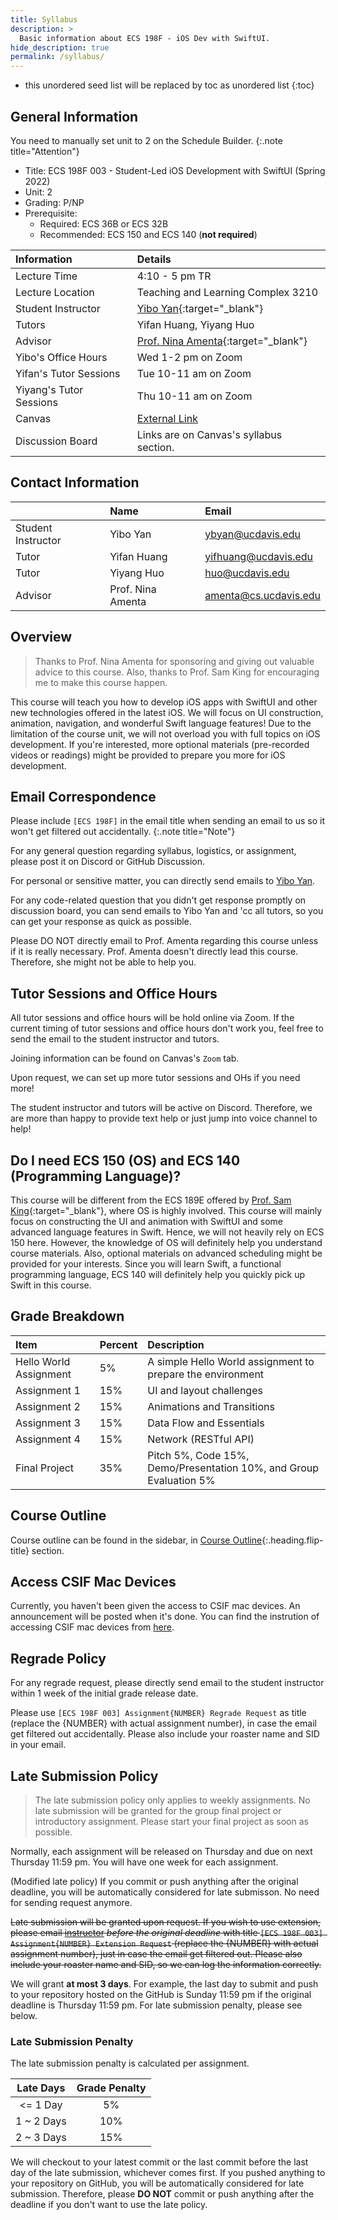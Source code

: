 ```yaml
---
title: Syllabus
description: >
  Basic information about ECS 198F - iOS Dev with SwiftUI.
hide_description: true
permalink: /syllabus/
---
```


* this unordered seed list will be replaced by toc as unordered list
{:toc}

## General Information

You need to manually set unit to 2 on the Schedule Builder.
{:.note title="Attention"}

- Title: ECS 198F 003 - Student-Led iOS Development with SwiftUI (Spring 2022)
- Unit: 2
- Grading: P/NP
- Prerequisite: 
  - Required: ECS 36B or ECS 32B
  - Recommended: ECS 150 and ECS 140 (**not required**)

| Information | Details |
|     :---    |   :---  |
| Lecture Time | 4:10 - 5 pm TR |
| Lecture Location | Teaching and Learning Complex 3210 |
| Student Instructor | [Yibo Yan](https://www.meetybyan.com){:target="_blank"} |
| Tutors | Yifan Huang, Yiyang Huo |
| Advisor | [Prof. Nina Amenta](https://www.cs.ucdavis.edu/~amenta/){:target="_blank"} |
| Yibo's Office Hours | Wed 1-2 pm on Zoom |
| Yifan's Tutor Sessions | Tue 10-11 am on Zoom  |
| Yiyang's Tutor Sessions | Thu 10-11 am on Zoom |
| Canvas | [External Link](https://canvas.ucdavis.edu/courses/693622) |
| Discussion Board | Links are on Canvas's syllabus section. |

## Contact Information

|      | Name | Email |
| :--- | :--- | :--- |
| Student Instructor | Yibo Yan          | [ybyan@ucdavis.edu](mailto:ybyan@ucdavis.edu)         |
| Tutor              | Yifan Huang       | [yifhuang@ucdavis.edu](mailto:yifhuang@ucdavis.edu)  |
| Tutor              | Yiyang Huo        | [huo@ucdavis.edu](mailto:huo@ucdavis.edu)             |
| Advisor            | Prof. Nina Amenta | [amenta@cs.ucdavis.edu](mailto:amenta@cs.ucdavis.edu) |


## Overview

> Thanks to Prof. Nina Amenta for sponsoring and giving out valuable advice to this course. Also, thanks to Prof. Sam King for encouraging me to make this course happen.

This course will teach you how to develop iOS apps with SwiftUI and other new technologies offered in the latest iOS. We will focus on UI construction, animation, navigation, and wonderful Swift language features! Due to the limitation of the course unit, we will not overload you with full topics on iOS development. If you're interested, more optional materials (pre-recorded videos or readings) might be provided to prepare you more for iOS development.

## Email Correspondence

Please include `[ECS 198F]` in the email title when sending an email to us so it won't get filtered out accidentally.
{:.note title="Note"}

For any general question regarding syllabus, logistics, or assignment, please post it on Discord or GitHub Discussion.

For personal or sensitive matter, you can directly send emails to [Yibo Yan](mailto:yifhuang@ucdavis.edu).

For any code-related question that you didn't get response promptly on discussion board, you can send emails to Yibo Yan and 'cc all tutors, so you can get your response as quick as possible.

Please DO NOT directly email to Prof. Amenta regarding this course unless if it is really necessary. Prof. Amenta doesn't directly lead this course. Therefore, she might not be able to help you.

## Tutor Sessions and Office Hours

All tutor sessions and office hours will be hold online via Zoom. If the current timing of tutor sessions and office hours don't work you, feel free to send the email to the student instructor and tutors.

Joining information can be found on Canvas's `Zoom` tab.

Upon request, we can set up more tutor sessions and OHs if you need more!

The student instructor and tutors will be active on Discord. Therefore, we are more than happy to provide text help or just jump into voice channel to help!

## Do I need ECS 150 (OS) and ECS 140 (Programming Language)?

This course will be different from the ECS 189E offered by [Prof. Sam King](https://bob.cs.ucdavis.edu/){:target="_blank"}, where OS is highly involved. This course will mainly focus on constructing the UI and animation with SwiftUI and some advanced language features in Swift. Hence, we will not heavily rely on ECS 150 here.  However, the knowledge of OS will definitely help you understand course materials. Also, optional materials on advanced scheduling might be provided for your interests. Since you will learn Swift, a functional programming language, ECS 140 will definitely help you quickly pick up Swift in this course.

## Grade Breakdown

| Item | Percent | Description |
| :--- | :--- | :--- |
| Hello World Assignment | 5% | A simple Hello World assignment to prepare the environment |
| Assignment 1 | 15% | UI and layout challenges |
| Assignment 2 | 15% | Animations and Transitions |
| Assignment 3 | 15% | Data Flow and Essentials |
| Assignment 4 | 15% | Network (RESTful API) |
| Final Project | 35% | Pitch 5%, Code 15%, Demo/Presentation 10%, and Group Evaluation 5% |


## Course Outline

Course outline can be found in the sidebar, in [Course Outline]{:.heading.flip-title} section.

## Access CSIF Mac Devices

Currently, you haven't been given the access to CSIF mac devices. An announcement will be posted when it's done. You can find the instrution of accessing CSIF mac devices from [here](/mac).

## Regrade Policy

For any regrade request, please directly send email to the student instructor within 1 week of the initial grade release date.

Please use `[ECS 198F 003] Assignment{NUMBER} Regrade Request` as title (replace the {NUMBER} with actual assignment number), in case the email get filtered out accidentally. Please also include your roaster name and SID in your email.

## Late Submission Policy

> The late submission policy only applies to weekly assignments. No late submission will be granted for the group final project or introductory assignment. Please start your final project as soon as possible.

Normally, each assignment will be released on Thursday and due on next Thursday 11:59 pm. You will have one week for each assignment.

(Modified late policy) If you commit or push anything after the original deadline, you will be automatically considered for late submisson. No need for sending request anymore.

~~Late submission will be granted upon request. If you wish to use extension, please email  [instructor](mailto:ybyan@ucdavis.edu) *before the original deadline* with title `[ECS 198F 003] Assignment{NUMBER} Extension Request` (replace the {NUMBER} with actual assignment number), just in case the email get filtered out. Please also include your roaster name and SID, so we can log the information correctly.~~

We will grant **at most 3 days**. For example, the last day to submit and push to your repository hosted on the GitHub is Sunday 11:59 pm if the original deadline is Thursday 11:59 pm. For late submission penalty, please see below.

### Late Submission Penalty

The late submission penalty is calculated per assignment.

| Late Days  | Grade Penalty |
|   :---:    |     :---:     |
|  <= 1 Day  | 5%  |
| 1 ~ 2 Days | 10% |
| 2 ~ 3 Days | 15% |

We will checkout to your latest commit or the last commit before the last day of the late submission, whichever comes first. If you pushed anything to your repository on GitHub, you will be automatically considered for late submission. Therefore, please **DO NOT** commit or push anything after the deadline if you don't want to use the late policy.


[Course Outline]: /outline

